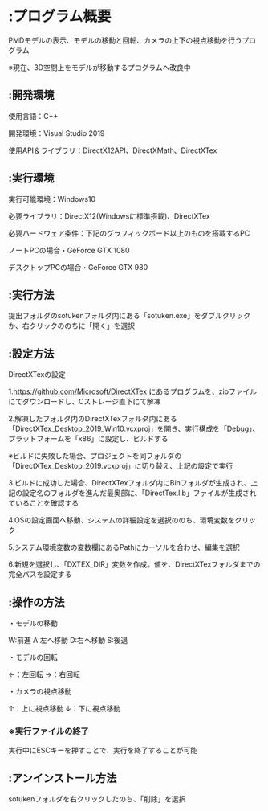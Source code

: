 # **:プログラム概要**
PMDモデルの表示、モデルの移動と回転、カメラの上下の視点移動を行うプログラム

※現在、3D空間上をモデルが移動するプログラムへ改良中

## **:開発環境**
使用言語：C++

開発環境：Visual Studio 2019

使用API＆ライブラリ：DirectX12API、DirectXMath、DirectXTex

## **:実行環境**
実行可能環境：Windows10

必要ライブラリ：DirectX12(Windowsに標準搭載)、DirectXTex

必要ハードウェア条件：下記のグラフィックボード以上のものを搭載するPC

ノートPCの場合・GeForce GTX 1080

デスクトップPCの場合・GeForce GTX 980

## **:実行方法**
提出フォルダのsotukenフォルダ内にある「sotuken.exe」をダブルクリックか、右クリックののちに「開く」を選択

## **:設定方法**
DirectXTexの設定

1.https://github.com/Microsoft/DirectXTex にあるプログラムを、zipファイルにてダウンロードし、Cストレージ直下にて解凍

2.解凍したフォルダ内のDirectXTexフォルダ内にある「DirectXTex_Desktop_2019_Win10.vcxproj」を開き、実行構成を「Debug」、プラットフォームを「x86」に設定し、ビルドする

※ビルドに失敗した場合、プロジェクトを同フォルダの「DirectXTex_Desktop_2019.vcxproj」に切り替え、上記の設定で実行

3.ビルドに成功した場合、DirectXTexフォルダ内にBinフォルダが生成され、上記の設定名のフォルダを進んだ最奥部に、「DirectTex.lib」ファイルが生成されていることを確認する

4.OSの設定画面へ移動、システムの詳細設定を選択ののち、環境変数をクリック

5.システム環境変数の変数欄にあるPathにカーソルを合わせ、編集を選択

6.新規を選択し、「DXTEX_DIR」変数を作成。値を、DirectXTexフォルダまでの完全パスを設定する

## **:操作の方法**
・モデルの移動

W:前進 A:左へ移動 D:右へ移動 S:後退

・モデルの回転

←：左回転 →：右回転

・カメラの視点移動

↑：上に視点移動 ↓：下に視点移動

### **※実行ファイルの終了**

実行中にESCキーを押すことで、実行を終了することが可能

## **:アンインストール方法**
sotukenフォルダを右クリックしたのち、「削除」を選択
